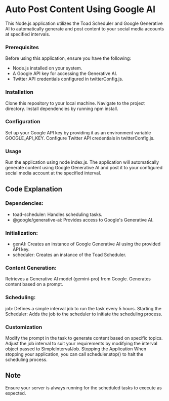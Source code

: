 # Auto Post Content Using Google AI

This Node.js application utilizes the Toad Scheduler and Google Generative AI to automatically generate and post content to your social media accounts at specified intervals.

### Prerequisites

Before using this application, ensure you have the following:

- Node.js installed on your system.
- A Google API key for accessing the Generative AI.
- Twitter API credentials configured in twitterConfig.js.

### Installation

Clone this repository to your local machine.
Navigate to the project directory.
Install dependencies by running npm install.

### Configuration

Set up your Google API key by providing it as an environment variable GOOGLE_API_KEY.
Configure Twitter API credentials in twitterConfig.js.

### Usage

Run the application using node index.js.
The application will automatically generate content using Google Generative AI and post it to your configured social media account at the specified interval.

## Code Explanation

### Dependencies:

- toad-scheduler: Handles scheduling tasks.
- @google/generative-ai: Provides access to Google's Generative AI.

### Initialization:

- genAI: Creates an instance of Google Generative AI using the provided API key.
- scheduler: Creates an instance of the Toad Scheduler.

### Content Generation:

Retrieves a Generative AI model (gemini-pro) from Google.
Generates content based on a prompt.

### Scheduling:

job: Defines a simple interval job to run the task every 5 hours.
Starting the Scheduler:
Adds the job to the scheduler to initiate the scheduling process.

### Customization

Modify the prompt in the task to generate content based on specific topics.
Adjust the job interval to suit your requirements by modifying the interval object passed to SimpleIntervalJob.
Stopping the Application
When stopping your application, you can call scheduler.stop() to halt the scheduling process.

## Note

Ensure your server is always running for the scheduled tasks to execute as expected.
